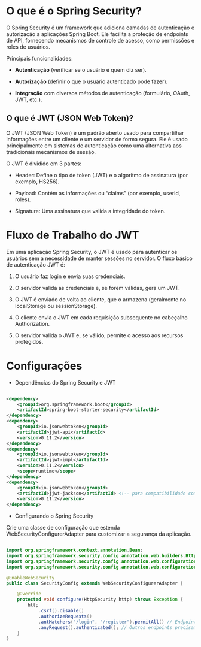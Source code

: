 # O que é o Spring Security?

O Spring Security é um framework que adiciona camadas de autenticação e autorização a aplicações Spring Boot. Ele facilita a proteção de endpoints de API, fornecendo mecanismos de controle de acesso, como permissões e roles de usuários.

Principais funcionalidades:

- **Autenticação** (verificar se o usuário é quem diz ser).

- **Autorização** (definir o que o usuário autenticado pode fazer).

- **Integração** com diversos métodos de autenticação (formulário, OAuth, JWT, etc.).

## O que é JWT (JSON Web Token)?

O JWT (JSON Web Token) é um padrão aberto usado para compartilhar informações entre um cliente e um servidor de forma segura. Ele é usado principalmente em sistemas de autenticação como uma alternativa aos tradicionais mecanismos de sessão.

O JWT é dividido em 3 partes:

- Header: Define o tipo de token (JWT) e o algoritmo de assinatura (por exemplo, HS256).

- Payload: Contém as informações ou “claims” (por exemplo, userId, roles).

- Signature: Uma assinatura que valida a integridade do token.

# Fluxo de Trabalho do JWT

Em uma aplicação Spring Security, o JWT é usado para autenticar os usuários sem a necessidade de manter sessões no servidor. O fluxo básico de autenticação JWT é:

1. O usuário faz login e envia suas credenciais.

2. O servidor valida as credenciais e, se forem válidas, gera um JWT.

3. O JWT é enviado de volta ao cliente, que o armazena (geralmente no localStorage ou sessionStorage).

4. O cliente envia o JWT em cada requisição subsequente no cabeçalho Authorization.

5. O servidor valida o JWT e, se válido, permite o acesso aos recursos protegidos.

# Configurações

- Dependências do Spring Security e JWT

``` xml

<dependency>
    <groupId>org.springframework.boot</groupId>
    <artifactId>spring-boot-starter-security</artifactId>
</dependency>
<dependency>
    <groupId>io.jsonwebtoken</groupId>
    <artifactId>jjwt-api</artifactId>
    <version>0.11.2</version>
</dependency>
<dependency>
    <groupId>io.jsonwebtoken</groupId>
    <artifactId>jjwt-impl</artifactId>
    <version>0.11.2</version>
    <scope>runtime</scope>
</dependency>
<dependency>
    <groupId>io.jsonwebtoken</groupId>
    <artifactId>jjwt-jackson</artifactId> <!-- para compatibilidade com jackson -->
    <version>0.11.2</version>
</dependency>

```

- Configurando o Spring Security

Crie uma classe de configuração que estenda WebSecurityConfigurerAdapter para customizar a segurança da aplicação.

``` java

import org.springframework.context.annotation.Bean;
import org.springframework.security.config.annotation.web.builders.HttpSecurity;
import org.springframework.security.config.annotation.web.configuration.EnableWebSecurity;
import org.springframework.security.config.annotation.web.configuration.WebSecurityConfigurerAdapter;

@EnableWebSecurity
public class SecurityConfig extends WebSecurityConfigurerAdapter {

    @Override
    protected void configure(HttpSecurity http) throws Exception {
        http
            .csrf().disable()
            .authorizeRequests()
            .antMatchers("/login", "/register").permitAll() // Endpoints públicos
            .anyRequest().authenticated(); // Outros endpoints precisam de autenticação
    }
}

```